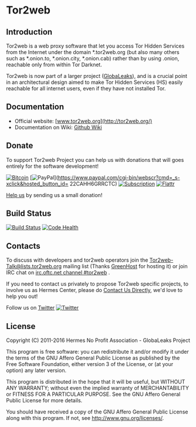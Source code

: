 # Tor2web

## Introduction
Tor2web is a web proxy software that let you access Tor Hidden Services from
the Internet under the domain *.tor2web.org (but also many others such as *.onion.to, *.onion.city, *.onion.cab)
rather than by using .onion, reachable only from within Tor Darknet.

Tor2web is now part of a larger project ([GlobaLeaks](https://github.com/globaleaks/GlobaLeaks/wiki/)), and is a crucial point in an architectural design aimed to make Tor Hidden Services (HS) easily reachable for all internet users, even if they have not installed Tor.

## Documentation
* Official website: [www.tor2web.org](http://tor2web.org/)
* Documentation on Wiki: [Github Wiki](https://github.com/globaleaks/tor2web/wiki)

## Donate
To support Tor2web Project you can help us with donations that will goes entirely for the software development! 

[![Bitcoin](https://bitpay.com/img/donate-button-sm.png)](https://tor2web.org/bitcoin.html) [![PayPal](https://www.paypalobjects.com/en_US/i/btn/x-click-butcc-donate.gif)](https://www.paypal.com/cgi-bin/webscr?cmd=_s-xclick&hosted_button_id= 22CAHH6GRRCTC) [![Subscription](https://www.paypalobjects.com/en_US/i/btn/btn_subscribeCC_LG.gif)](https://tor2web.org/paypal.html) [![Flattr](http://api.flattr.com/button/flattr-badge-large.png)](https://flattr.com/submit/auto?user_id=GlobaLeaks&url=https://github.com/globaleaks/tor2web&title=Tor2web&language=en&tags=github&category=software)

[Help us](http://logioshermes.org/home/about-mission/support-us/) by sending us a small donation!

## Build Status
[![Build Status](https://travis-ci.org/globaleaks/Tor2web.svg?branch=master)](https://travis-ci.org/globaleaks/Tor2web)
[![Code Health](https://landscape.io/github/globaleaks/Tor2web/master/landscape.svg)](https://landscape.io/github/globaleaks/Tor2web/master)


## Contacts
To discuss with developers and tor2web operators join the [Tor2web-Talk@lists.tor2web.org](https://lists.ghserv.net/mailman/listinfo/tor2web-talk) mailing list (Thanks [GreenHost](http://www.greenhost.nl) for hosting it) or join IRC chat on [irc.oftc.net channel #tor2web](https://irc.lc/OFTC/tor2web/T2W_github_user) .

If you need to contact us privately to propose Tor2web specific projects, to involve us as Hermes Center, please do [Contact Us Directly](http://logioshermes.org/home/about-mission/contacts/), we'd love to help you out!

Follow us on [Twitter](https://twitter.com/tor2web) [![Twitter](http://i.imgur.com/wWzX9uB.png)](https://twitter.com/tor2web) 


## License
Copyright (C) 2011-2016 Hermes No Profit Association - GlobaLeaks Project

This program is free software: you can redistribute it and/or modify it under
the terms of the GNU Affero General Public License as published by the Free
Software Foundation, either version 3 of the License, or (at your option) any
later version.

This program is distributed in the hope that it will be useful, but WITHOUT
ANY WARRANTY; without even the implied warranty of MERCHANTABILITY or FITNESS
FOR A PARTICULAR PURPOSE. See the GNU Affero General Public License for more
details.

You should have received a copy of the GNU Affero General Public License along
with this program. If not, see http://www.gnu.org/licenses/.
